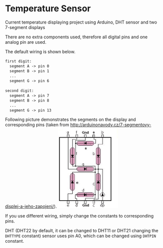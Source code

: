 # Temperature Sensor
Current temperature displaying project using Arduino, DHT sensor and two 7-segment displays

There are no extra components used, therefore all digital pins and one analog pin are used.

The default wiring is shown below.
```
first digit:
  segment A -> pin 0
  segment B -> pin 1
  ...
  segment G -> pin 6

second digit:
  segment A -> pin 7
  segment B -> pin 8
  ...
  segment G -> pin 13
```

Following picture demonstrates the segments on the display and corresponding pins (taken from http://arduinonavody.cz/7-segmentovy-displej-a-jeho-zapojeni/).
![7-segment display segments pinout](Common-Cathode.gif)

If you use different wiring, simply change the constants to corresponding pins.

DHT (DHT22 by default, it can be changed to DHT11 or DHT21 changing the `DHTTYPE` constant) sensor uses pin A0, which can be changed using `DHTPIN` constant.
